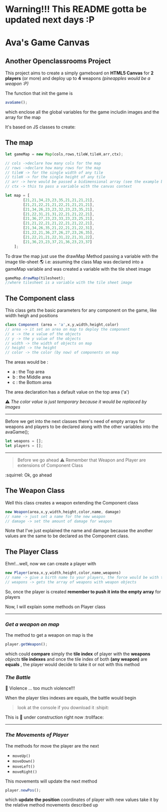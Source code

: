 # Warning!!! This README gotta be updated next days :P

# Ava's Game Canvas
## Another Openclassrooms Project

This project aims to create a simply gameboard on  __HTML5 Canvas__ for __2 players__ (or more) and deploy up to __4__ weapons _(pineapples would be a weapon :P)_

The function that init the game is  
```js
avaGame();
```
which enclose all the global variables for the game includin images and the array for the map

It's based on JS classes to create:

## The map

```js
let gameMap = new Map(cols,rows,tileW,tileH,arr,ctx);

// cols ->declare how many cols for the map
// rows ->declare how many rows for the map
// tileW -> for the single width of any tile
// tileH -> for the single height of any tile
// arr -> here would be passed a bidimensional array (see the example below)
// ctx -> this to pass a variable with the canvas context

let map = [
        [21,21,34,23,23,35,21,21,21,21],
        [21,21,22,21,21,22,21,21,21,21],
        [21,34,26,23,23,32,23,23,35,21],
        [21,22,31,21,31,22,21,21,22,21],
        [21,36,27,23,23,33,23,23,25,21],
        [21,21,22,21,21,22,21,21,22,21],
        [21,34,26,35,21,22,21,21,22,31],
        [21,22,21,36,27,26,27,23,26,35],
        [21,22,21,21,22,31,22,21,31,22],
        [21,36,23,23,37,21,36,23,23,37]
    ];
```
To draw the map just use the drawMap Method passing a variable with the image tile-sheet :earth_americas:
i.e: assuming the class Map was declared into a gameMap variable and was created a variable with the tile sheet image

```js
gameMap.drawMap(tilesheet);
//where tilesheet is a variable with the tile sheet image
```

## The Component class

This class gets the basic parameters for any component on the game, like width heigh and positions

```js
class Component (area = 'a',x,y,width,height,color)
// area -> it set an area on map to deploy the component 
// x -> the x value of the objects
// y -> the y value of the objects
// width -> the width of objects on map
// height -> the height 
// color -> the color (by now) of components on map
```
The areas would be :
- a : the Top area
- b : the Middle area
- c : the Bottom area

The area declaration has a default value on the top area ('a')

:warning: _The color value is just temporary because it would be replaced by images_ 

---
Before we get into the next classes there's need of empty arrays for weapons and players to be declared along with the other variables into the avaGame();

```js
let weapons = [];
let players = [];
```
---

> Before we go ahead :warning: Remember that Weapon and Player are extensions of Component Class

:squirrel: Ok, go ahead


## The Weapon Class

Well this class creates a weapon extending the Component class
```js
new Weapon(area,x,y,width,height,color,name, damage)
// name -> just set a name for the new weapon
// damage -> set the amount of damage for weapon
```

Note that I've just explained the name and damage because the another values are the same to be declared as the Component class.



## The Player Class


<!-- /play yeah -->


Ehm!...well, now we can create a player with

```js 
new Player(area,x,y,width,height,color,name,weapons)
// name -> give a birth name to your players, the force would be with them 
// weapons -> gets the array of weapons with weapon objects
```

So, once the player is created __remember to push it into the empty array__ for players 

Now, I will explain some methods on Player class 

---
### _Get a weapon on map_


The method to get a weapon on map is the 
```js
player.getWeapon();
```
which could __compare__ simply the __tile index__ of player with the __weapons__ _objects_ __tile indexes__ and once the tile index of both __(any weapon)__ are __equals__ , the player would decide to take it or not with this method

### _The Battle_


<!-- /play dangerzone -->


:see_no_evil: Violence ... too much violence!!!

When the player tiles indexes are equals, the battle would begin
> look at the console if you download it :shipit:

This is :construction: under construction right now :trollface:

---
### _The Movements of Player_

The methods for move the player are the next
- `moveUp()`
- `moveDown()`
- `moveLeft()`
- `moveRight()`

This movements will update the next method

```js
player.newPos();
```
which __update the position__ coordinates of player with new values take it by the relative method movements described up

